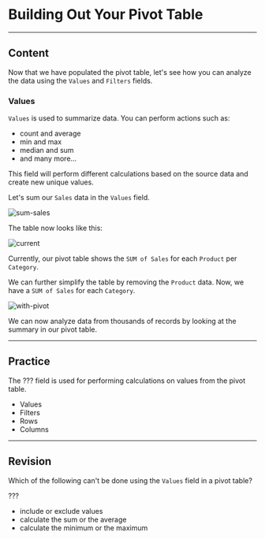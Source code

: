 ﻿---
author: Stefan-Stojanovic

type: normal

category: how-to

links:
  - '[Sample Data](https://www.learningcontainer.com/sample-excel-data-for-analysis#Sample_Xlsx_file_download-2){website}'
  
---

# Building Out Your Pivot Table

---
## Content

Now that we have populated the pivot table, let's see how you can analyze the data using the `Values` and `Filters` fields.

### Values

`Values` is used to summarize data. You can perform actions such as:
- count and average
- min and max
- median and sum
- and many more...

This field will perform different calculations based on the source data and create new unique values.

Let's sum our `Sales` data in the `Values` field.

![sum-sales](https://img.enkipro.com/2dde949a6ab9b2c806924e292344bd1b.png)

The table now looks like this:

![current](https://img.enkipro.com/b142b39c1dccaa57c93ea505f1564dcf.png)

Currently, our pivot table shows the `SUM of Sales` for each `Product` per `Category`.

We can further simplify the table by removing the `Product` data. Now, we have a `SUM of Sales` for each `Category`.

![with-pivot](https://img.enkipro.com/828a881c1686f7242757f73199461abe.png)

We can now analyze data from thousands of records by looking at the summary in our pivot table.

---
## Practice

The ??? field is used for performing calculations on values from the pivot table.

- Values
- Filters
- Rows
- Columns

---
## Revision

Which of the following can't be done using the `Values` field in a pivot table?

???

- include or exclude values
- calculate the sum or the average
- calculate the minimum or the maximum